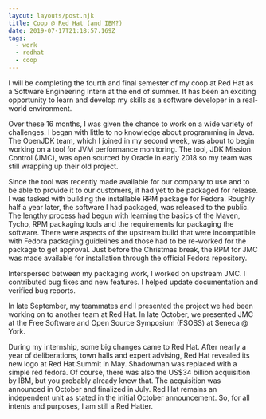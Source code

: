 ```yaml
---
layout: layouts/post.njk
title: Coop @ Red Hat (and IBM?)
date: 2019-07-17T21:18:57.169Z
tags:
  - work
  - redhat
  - coop
---
```

I will be completing the fourth and final semester of my coop at Red Hat as a Software Engineering Intern at the end of summer. It has been an exciting opportunity to learn and develop my skills as a software developer in a real-world environment.

Over these 16 months, I was given the chance to work on a wide variety of challenges. I began with little to no knowledge about programming in Java. The OpenJDK team, which I joined in my second week, was about to begin working on a tool for JVM performance monitoring. The tool, JDK Mission Control (JMC), was open sourced by Oracle in early 2018 so my team was still wrapping up their old project.

Since the tool was recently made available for our company to use and to be able to provide it to our customers, it had yet to be packaged for release. I was tasked with building the installable RPM package for Fedora. Roughly half a year later, the software I had packaged, was released to the public. The lengthy process had begun with learning the basics of the Maven, Tycho, RPM packaging tools and the requirements for packaging the software. There were aspects of the upstream build that were incompatible with Fedora packaging guidelines and those had to be re-worked for the package to get approval. Just before the Christmas break, the RPM for JMC was made available for installation through the official Fedora repository.

Interspersed between my packaging work, I worked on upstream JMC. I contributed bug fixes and new features. I helped update documentation and verified bug reports.

In late September, my teammates and I presented the project we had been working on to another team at Red Hat. In late October, we presented JMC at the Free Software and Open Source Symposium (FSOSS) at Seneca @ York.

During my internship, some big changes came to Red Hat. After nearly a year of deliberations, town halls and expert advising, Red Hat revealed its new logo at Red Hat Summit in May. Shadowman was replaced with a simple red fedora. Of course, there was also the US$34 billion acquisition by IBM, but you probably already knew that. The acquisition was announced in October and finalized in July. Red Hat remains an independent unit as stated in the initial October announcement. So, for all intents and purposes, I am still a Red Hatter.
